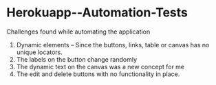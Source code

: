 # Herokuapp--Automation-Tests
Challenges found while automating the application

1.	Dynamic elements – Since the buttons, links, table or canvas has no unique locators.
2.	The labels on the button change randomly
3.	The dynamic text on the canvas was a new concept for me
4.	The edit and delete buttons with no functionality in place.
